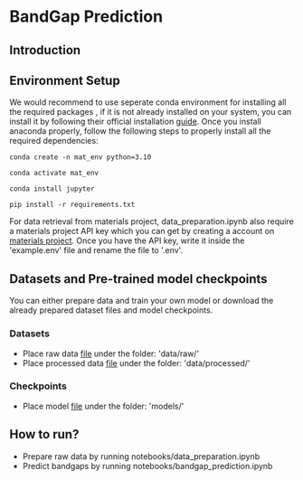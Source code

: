 # BandGap Prediction

## Introduction

## Environment Setup
We would recommend to use seperate conda environment for installing all the required packages , if it is not already installed on your system, you can install it by following their official installation [guide](https://docs.anaconda.com/free/anaconda/install/index.html). 
Once you install anaconda properly, follow the following steps to properly install all the required dependencies:
```
conda create -n mat_env python=3.10

conda activate mat_env

conda install jupyter

pip install -r requirements.txt
```
For data retrieval from materials project, data_preparation.ipynb also require a materials project API key which you can get by creating a account on [materials project](https://next-gen.materialsproject.org/api).
Once you have the API key, write it inside the 'example.env' file and rename the file to '.env'.

## Datasets and Pre-trained model checkpoints
You can either prepare data and train your own model or download the already prepared dataset files and model checkpoints.
### Datasets
* Place raw data [file](https://drive.google.com/drive/folders/1OkwNdpAzwk_nXBUd6IV4ujZ0eUEDwYYX?usp=sharing) under the folder: 'data/raw/'
* Place processed data [file](https://drive.google.com/drive/folders/1OkwNdpAzwk_nXBUd6IV4ujZ0eUEDwYYX?usp=sharing) under the folder: 'data/processed/'
### Checkpoints
* Place model [file](https://drive.google.com/drive/folders/1OkwNdpAzwk_nXBUd6IV4ujZ0eUEDwYYX?usp=sharing) under the folder: 'models/'

## How to run?
* Prepare raw data by running notebooks/data_preparation.ipynb
* Predict bandgaps by running notebooks/bandgap_prediction.ipynb